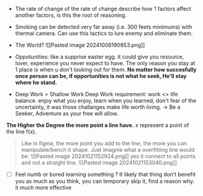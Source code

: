 + The rate of change of the rate of change describe how 1 factors affect another factors, is this the root of reasoning.

+ Smoking can be detected very far away (i.e. 300 feets minimums) with thermal camera. 
	Can use this tactics to lure enemy and eliminate them.

+ The World?
	![[Pasted image 20241008190853.png]]


+ Oppotunities: like a supprise easter egg. it could give you resource, lover, experience you never expect to have. The only reason you stay at 1 place is when u don't looking out for them. **No matter how succesfully once person can be, if opportunities is not what he seek, He'll stay where he stand.**
	
+ Deep Work > Shallow Work 
	Deep Work requirement: work <> life balance. enjoy what you enjoy, learn when you learned, don't fear of the uncertainty, it was those challanges make life worth living.
-> Be a Seeker, Adventure as your free will allow. 

**The Higher the Degree the more point a line have.** x represent a point of the line f(x).
> Like in figma, the more point you add to the line, the more you can manipulate/bench it shape. Just imagnie what a overfitting line would be:
![[Pasted image 20241021152924.png]]
   yes it connect to all points and not a straight line. 
![[Pasted image 20241021153040.png]]



- [ ] Feel numb or bored learning something ? It likely that thing don't benefit you as much as you think, you can temporary skip it, find a reason why. it much more effective